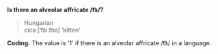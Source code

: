 **Is there an alveolar affricate /t͡s/?**

>Hungarian<br/>
>cica [ˈt͡si.t͡sɒ] ‘kitten’

**Coding.** The value is '1' if there is an alveolar affricate /t͡s/ in a language.
